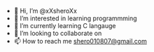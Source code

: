 - 👋 Hi, I’m @xXsheroXx
- 👀 I’m interested in learning programmming
- 🌱 I’m currently learning C langauge
- 💞️ I’m looking to collaborate on 
- 📫 How to reach me shero010807@gmail.com

<!---
xXsheroXx/xXsheroXx is a ✨ special ✨ repository because its `README.md` (this file) appears on your GitHub profile.
You can click the Preview link to take a look at your changes.
--->
